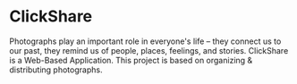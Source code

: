 # ClickShare
Photographs play an important role in everyone's life – they connect us to our past, they remind us of people, places, feelings, and stories. ClickShare is a Web-Based Application. This project is based on organizing &amp; distributing photographs.
